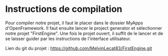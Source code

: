 # Instructions de compilation

Pour compiler notre projet, il faut le placer dans le dossier MyApps d'OpenFramework.
Il faut ensuite lancer le project generator et sélectionner notre projet "FirstEngine".
Une fois le projet ouvert, il suffit de le lancer et de se laisser guider par les instructions de l'interface utilisateur.

Lien du git du projet : https://github.com/MelvinLecat83/FirstEngine.git